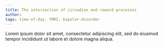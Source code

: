 ```yaml
---
title: The intersection of circadian and reward processes
author: 
tags: time-of-day, fMRI, bipolar-disorder
---
```


Lorem ipsum dolor sit amet, consectetur adipiscing elit, sed do eiusmod tempor incididunt ut labore et dolore magna aliqua.
